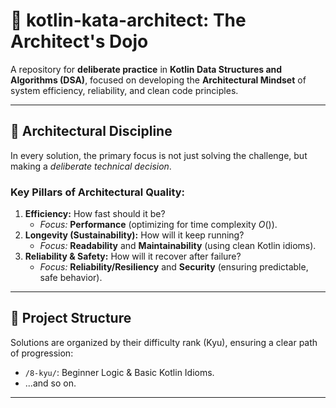 # 🥋 kotlin-kata-architect: The Architect's Dojo
A repository for **deliberate practice** in **Kotlin Data Structures and Algorithms (DSA)**, focused on developing the **Architectural Mindset** of system efficiency, reliability, and clean code principles.

---

## 🧠 Architectural Discipline
In every solution, the primary focus is not just solving the challenge, but making a *deliberate technical decision*.

### Key Pillars of Architectural Quality:
1.  **Efficiency:** How fast should it be?
    * *Focus:* **Performance** (optimizing for time complexity $O()$).
2.  **Longevity (Sustainability):** How will it keep running?
    * *Focus:* **Readability** and **Maintainability** (using clean Kotlin idioms).
3.  **Reliability & Safety:** How will it recover after failure?
    * *Focus:* **Reliability/Resiliency** and **Security** (ensuring predictable, safe behavior).
  
---

## 📂 Project Structure
Solutions are organized by their difficulty rank (Kyu), ensuring a clear path of progression:

- `/8-kyu/`: Beginner Logic & Basic Kotlin Idioms.
- ...and so on.

---
